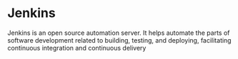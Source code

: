 # Jenkins
Jenkins is an open source automation server. It helps automate the parts of software development related to building, testing, and deploying, facilitating continuous integration and continuous delivery
